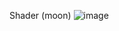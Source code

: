 Shader (moon)
![image](https://github.com/user-attachments/assets/7d330f08-94f1-458d-a5d1-95ad2ca681dc)
